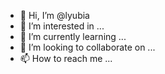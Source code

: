 - 👋 Hi, I’m @lyubia
- 👀 I’m interested in ...
- 🌱 I’m currently learning ...
- 💞️ I’m looking to collaborate on ...
- 📫 How to reach me ...

<!---
lyubia/lyubia is a ✨ special ✨ repository because its `README.md` (this file) appears on your GitHub profile.
You can click the Preview link to take a look at your changes.
--->
